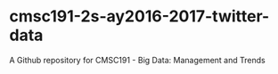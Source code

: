 # cmsc191-2s-ay2016-2017-twitter-data
A Github repository for CMSC191 - Big Data: Management and Trends
